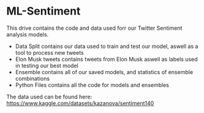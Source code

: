# ML-Sentiment
This drive contains the code and data used forr our Twitter Sentiment analysis models. 
- Data Split contains our data used to train and test our model, aswell as a tool to process new tweets
- Elon Musk tweets contains tweets from Elon Musk aswell as labels used in testing our best model
- Ensemble contains all of our saved models, and statistics of ensemble combinations
- Python Files contains all the code for models and ensembles

The data used can be found here: https://www.kaggle.com/datasets/kazanova/sentiment140
